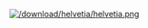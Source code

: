 [![/download/helvetia/helvetia.png](/download/helvetia/helvetia.png)](%base_url%/research/helvetia)<div class="clear"></div>

<style type="text/css">.toc-number { display: none; }</style>

